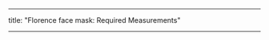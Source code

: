 ***

title: "Florence face mask: Required Measurements"

***

<PatternMeasurements pattern='florence' />
